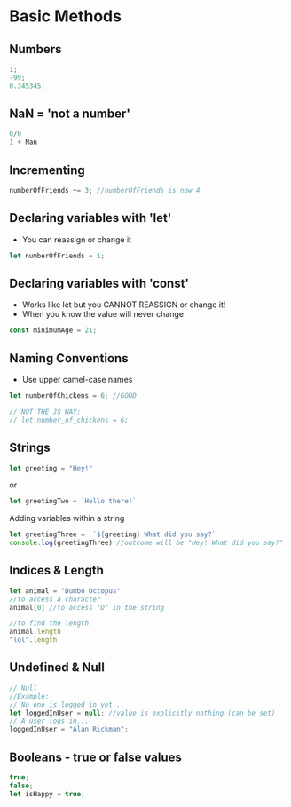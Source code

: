 # Basic Methods

## Numbers
```js
1;
-99;
0.345345;
```

## NaN = 'not a number'
```js
0/0
1 + Nan 
```

## Incrementing
```js
numberOfFriends += 3; //numberOfFriends is now 4
```

## Declaring variables with 'let'
- You can reassign or change it
```js
let numberOfFriends = 1;
```

## Declaring variables with 'const'
- Works like let but you CANNOT REASSIGN or change it!
- When you know the value will never change
```js
const minimumAge = 21;
```

## Naming Conventions
- Use upper camel-case names
```js
let numberOfChickens = 6; //GOOD

// NOT THE JS WAY:
// let number_of_chickens = 6;

```

## Strings

```js
let greeting = "Hey!"
```
or

```js
let greetingTwo = `Hello there!`
```
Adding variables within a string

```js
let greetingThree =  `${greeting} What did you say?`
console.log(greetingThree) //outcome will be "Hey! What did you say?"

```

## Indices & Length
```js
let animal = "Dumbo Octopus"
//to access a character
animal[0] //to access "D" in the string

//to find the length
animal.length
"lol".length
```

## Undefined & Null
```js
// Null
//Example:
// No one is logged in yet...
let loggedInUser = null; //value is explicitly nothing (can be set)
// A user logs in...
loggedInUser = "Alan Rickman";
```

## Booleans - true or false values
```js
true;
false;
let isHappy = true;
```

